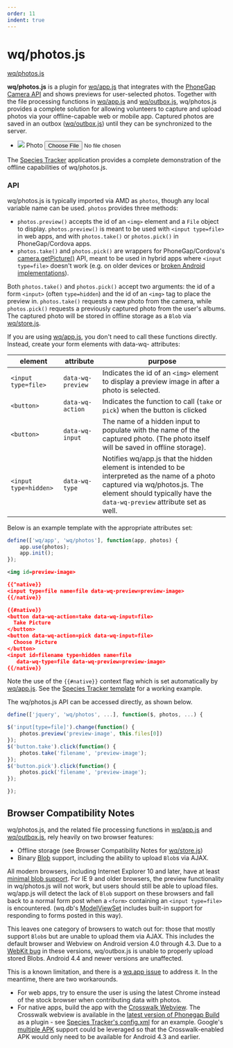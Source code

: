 ```yaml
---
order: 11
indent: true
---
```


wq/photos.js
======

[wq/photos.js]

**wq/photos.js** is a plugin for [wq/app.js] that integrates with the [PhoneGap Camera API] and shows previews for user-selected photos.  Together with the file processing functions in [wq/app.js] and [wq/outbox.js], wq/photos.js provides a complete solution for allowing volunteers to capture and upload photos via your offline-capable web or mobile app.  Captured photos are saved in an outbox ([wq/outbox.js]) until they can be synchronized to the server.

<div data-interactive id='photo-example'>
  <ul data-role="listview">
    <li class="ui-field-contain">
      <img src="https://wq.io/images/empty.png" id="preview">
      <label for="image">Photo</label>
      <input type="file" name="photos" id="image" data-wq-preview="preview">
    </li>
  </ul>
</div>

The [Species Tracker](http://species.wq.io) application provides a complete demonstration of the offline capabilities of wq/photos.js.

### API
wq/photos.js is typically imported via AMD as `photos`, though any local variable name can be used.  `photos` provides three methods:

  * `photos.preview()` accepts the id of an `<img>` element and a `File` object to display.  `photos.preview()` is meant to be used with `<input type=file>` in web apps, and with `photos.take()` or `photos.pick()` in PhoneGap/Cordova apps.
  * `photos.take()` and `photos.pick()` are wrappers for PhoneGap/Cordova's [camera.getPicture()] API, meant to be used in hybrid apps where `<input type=file>` doesn't work (e.g. on older devices or [broken Android implementations]).

Both `photos.take()` and `photos.pick()` accept two arguments: the id of a form `<input>` (often `type=hidden`) and the id of an `<img>` tag to place the preview in.  `photos.take()` requests a new photo from the camera, while `photos.pick()` requests a previously captured photo from the user's albums.  The captured photo will be stored in offline storage as a `Blob` via [wq/store.js].


If you are using [wq/app.js], you don't need to call these functions directly.  Instead, create your form elements with data-wq- attributes:

element | attribute | purpose
--------|-----------|---------
`<input type=file>` | `data-wq-preview` | Indicates the id of an `<img>` element to display a preview image in after a photo is selected.
`<button>` | `data-wq-action` | Indicates the function to call (`take` or `pick`) when the button is clicked
`<button>` | `data-wq-input` | The name of a hidden input to populate with the name of the captured photo.  (The photo itself will be saved in offline storage).
`<input type=hidden>` | `data-wq-type` | Notifies wq/app.js that the hidden element is intended to be interpreted as the name of a photo captured via wq/photos.js.  The element should typically have the `data-wq-preview` attribute set as well.

Below is an example template with the appropriate attributes set:

```javascript
define(['wq/app', 'wq/photos'], function(app, photos) {
    app.use(photos);
    app.init();
});
```

```xml
<img id=preview-image>

{{^native}}
<input type=file name=file data-wq-preview=preview-image>
{{/native}}

{{#native}}
<button data-wq-action=take data-wq-input=file>
  Take Picture
</button>
<button data-wq-action=pick data-wq-input=file>
  Choose Picture
</button>
<input id=filename type=hidden name=file
   data-wq-type=file data-wq-preview=preview-image>
{{/native}}
```

Note the use of the `{{#native}}` context flag which is set automatically by [wq/app.js].  See the [Species Tracker template](https://github.com/powered-by-wq/species.wq.io/blob/master/templates/partials/new_photo.html) for a working example.

The wq/photos.js API can be accessed directly, as shown below.

```javascript
define(['jquery', 'wq/photos', ...], function($, photos, ...) {

$('input[type=file]').change(function() {
    photos.preview('preview-image', this.files[0])
});
$('button.take').click(function() {
    photos.take('filename', 'preview-image');
});
$('button.pick').click(function() {
    photos.pick('filename', 'preview-image');
});

});
```

## Browser Compatibility Notes
wq/photos.js, and the related file processing functions in [wq/app.js] and [wq/outbox.js], rely heavily on two browser features:
 - Offline storage (see Browser Compatibility Notes for [wq/store.js])
 - Binary [Blob] support, including the ability to upload `Blob`s via AJAX.

All modern browsers, including Internet Explorer 10 and later, have at least [minimal blob support](https://github.com/nolanlawson/state-of-binary-data-in-the-browser).  For IE 9 and older browsers, the preview functionality in wq/photos.js will not work, but users should still be able to upload files.  wq/app.js will detect the lack of `Blob` support on these browsers and fall back to a normal form post when a `<form>` containing an `<input type=file>` is encountered.  (wq.db's [ModelViewSet] includes built-in support for responding to forms posted in this way).

This leaves one category of browsers to watch out for: those that mostly support `Blob`s but are unable to upload them via AJAX.  This includes the default browser and Webview on Android version 4.0 through 4.3.  Due to a [WebKit bug](https://code.google.com/p/android/issues/detail?id=39882) in these versions, wq/outbox.js is unable to properly upload stored Blobs.  Android 4.4 and newer versions are unaffected.

This is a known limitation, and there is a [wq.app issue](https://github.com/wq/wq.app/issues/51) to address it.  In the meantime, there are two workarounds.

 * For web apps, try to ensure the user is using the latest Chrome instead of the stock browser when contributing data with photos.
 * For native apps, build the app with the [Crosswalk Webview](https://crosswalk-project.org/).  The Crosswalk webview is available in the [latest version of Phonegap Build](http://phonegap.com/blog/2015/06/16/phonegap-updated-on-build/) as a plugin - see [Species Tracker's config.xml](https://github.com/powered-by-wq/species.wq.io/blob/master/native/config.xml) for an example.  Google's [multiple APK](http://developer.android.com/google/play/publishing/multiple-apks.html) support could be leveraged so that the Crosswalk-enabled APK would only need to be available for Android 4.3 and earlier.

[Blob]: https://developer.mozilla.org/en-US/docs/Web/API/Blob
[wq/photos.js]: https://github.com/wq/wq.app/blob/master/js/wq/photos.js
[wq/app.js]: https://wq.io/docs/app-js
[PhoneGap Camera API]: https://www.npmjs.com/package/cordova-plugin-camera
[camera.getPicture()]: https://www.npmjs.com/package/cordova-plugin-camera
[broken Android implementations]: http://code.google.com/p/android/issues/detail?id=62220
[wq/outbox.js]: https://wq.io/docs/outbox-js
[wq/store.js]: https://wq.io/docs/store-js
[ModelViewSet]: https://wq.io/docs/views
